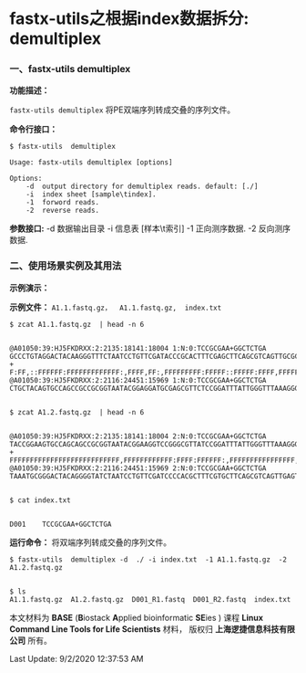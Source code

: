 # fastx-utils之根据index数据拆分: demultiplex

### 一、fastx-utils demultiplex

**功能描述：**

`fastx-utils demultiplex` 将PE双端序列转成交叠的序列文件。

**命令行接口：**

    $ fastx-utils  demultiplex
    
    Usage: fastx-utils demultiplex [options]
    
    Options:
        -d  output directory for demultiplex reads. default: [./]
        -i  index sheet [sample\tindex].
        -1  forword reads.
        -2  reverse reads.

**参数接口:**
        -d  数据输出目录
        -i  信息表 [样本\t索引]
        -1  正向测序数据.
        -2  反向测序数据.


### 二、使用场景实例及其用法

**示例演示：**

**示例文件：** `A1.1.fastq.gz，  A1.1.fastq.gz,  index.txt`

    $ zcat A1.1.fastq.gz  | head -n 6


    @A01050:39:HJ5FKDRXX:2:2135:18141:18004 1:N:0:TCCGCGAA+GGCTCTGA
    GCCCTGTAGGACTACAAGGGTTTCTAATCCTGTTCGATACCCGCACTTTCGAGCTTCAGCGTCAGTTGCGCTCCAGTGAGCTGCCTTCGCAATCGGAGTTCTTCGTGATATCTAAGCATTTCACCGCTACACCACGAATTCCGCCCACTTTGTGCGTACTCAAGGAAACCAGTTCGCGCTGCAGTTCAGATGTTGAGCATCTACATTTCACAACACGCTTAATCTCCGGCCTACGCTCCCTTTAAACCCA
    +
    F:FF,::FFFFFF:FFFFFFFFFFFFF:,FFFF,FF:,FFFFFFFFF:FFFFF::FFFFF:FFFF,FFFFFFFFFF:FFFFFFF:FFF:FFFFF,FFFFFFFFF:,FFFFF::FF:,FF:,FFFFFF:FFFF,F:FFFF,FFFFFF:FFFF:FFFFFFFFFFFFFFF:F:FFFFF,FFFFFFFFFFFFFFFFFFFFFFFFFFFFFF,:FFFFFFFFFFFF,F,:,FF:,FF:FFFF:FFFFF,F:FFFFF
    @A01050:39:HJ5FKDRXX:2:2116:24451:15969 1:N:0:TCCGCGAA+GGCTCTGA
    CTGCTACAGTGCCAGCCGCCGCGGTAATACGGAGGATGCGAGCGTTCTCCGGATTTATTGGGTTTAAAGGGTGCGTAGGCGGAAAGTTAAGTCAGCGGTAAAATCGAGAGGCTCAACCTCTTTCAGCCGTTGAAACTGGTTTTCTAGAGTGAGTGAGAAGTACGCGGAATGCGAGGTGTAGCGGTGAAATGCATAGATATCACGCAGAACTCCAATTGCGAAGGCAGCGTACCGGCACTCAACTGACGCT


    $ zcat A1.2.fastq.gz  | head -n 6


    @A01050:39:HJ5FKDRXX:2:2135:18141:18004 2:N:0:TCCGCGAA+GGCTCTGA
    TACCGGAAGTGCCAGCAGCCGCGGTAATACGGAAGGTCCGGGCGTTATCCGGATTTATTGGGTTTAAAGGGAGCGTAGGCCGGAGATTAAGCGTGTTGTGACATGTAGATGCTCAACATCTGAACTGCAGCGCGAACTGGTTTCCTTGAGTACGCACAAAGTGGGCGGAATTCGTGGTGTAGCGGTGAAATGCTTAGATATCACGAAGAACTCCGATTGCGAAGGCAGCTCACTGGAGCGCACCTGACGC
    +
    FFFFFFFFFFFFFFFFFFFFFFFFFFF,FFFFFFFFFFFF:FFFF:FFFFFF:,FFFFFFFFFFFFFFFF,FFFFFFFFFFFFFFFFFFFFFFFF::FFFF,FFFFF:F:FFF:FFFFFFFFFFFFFFFFFFF,:FF:FFFFFFFFFFFFFFFFFFFFFF::FFFFFFFFFFFFFF,FFFFFFFFFFFFF:FFFFFFFFFFFFF:FFFFFFFF:FFFFFF:FFFFFFFFFFFFF,FFF,FFF:FFFFFFF
    @A01050:39:HJ5FKDRXX:2:2116:24451:15969 2:N:0:TCCGCGAA+GGCTCTGA
    TAAATGCGGGACTACAGGGGTATCTAATCCTGTTCGATCCCCACGCTTTCGTGCTTCAGCGTCAGTTGAGTGCCGGTACGCTGCCTTCGCAATTGGAGTTCTGCGTGATATCTATGCATTTCACCGCTACACCTCGCATTCCGCGTACTTCTCACTCACTCTAGAAAACCAGTTTCAACGGCTGAAAGAGGTTGAGCCTCTCGATTTTACCGCTGACTTAACTTTCCGCCTACGCACCCTTTAAACCCAA


    $ cat index.txt


    D001    TCCGCGAA+GGCTCTGA



**运行命令：** 将双端序列转成交叠的序列文件。


    $ fastx-utils  demultiplex -d  ./ -i index.txt  -1 A1.1.fastq.gz  -2 A1.2.fastq.gz


    $ ls
    A1.1.fastq.gz  A1.2.fastq.gz  D001_R1.fastq  D001_R2.fastq  index.txt


本文材料为 **BASE** (**B**iostack **A**pplied bioinformatic **SE**ies ) 课程 **Linux Command Line Tools for Life Scientists** 材料， 版权归 **上海逻捷信息科技有限公司** 所有。

Last Update: 9/2/2020 12:37:53 AM
